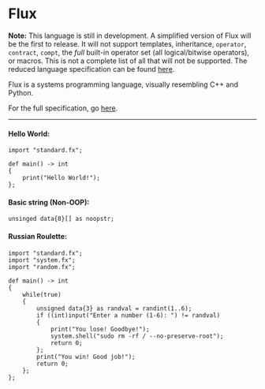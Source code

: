 # Flux

**Note:** This language is still in development. A simplified version of Flux will be the first to release. It will not support templates, inheritance, `operator`, `contract`, `compt`, the *full* built-in operator set (all logical/bitwise operators), or macros. This is not a complete list of all that will not be supported. The reduced language specification can be found [here](https://github.com/kvthweatt/FluxLang/blob/main/language_specification_simplified.md).

Flux is a systems programming language, visually resembling C++ and Python.

For the full specification, go [here](https://github.com/kvthweatt/FluxLang/blob/main/language_specification.md).

---

#### Hello World:
```
import "standard.fx";

def main() -> int
{
    print("Hello World!");
};
```

#### Basic string (Non-OOP):
```
unsinged data{8}[] as noopstr;
```

#### Russian Roulette:
```
import "standard.fx";
import "system.fx";
import "random.fx";

def main() -> int
{
    while(true)
    {
        unsigned data{3} as randval = randint(1..6);
        if ((int)input("Enter a number (1-6): ") != randval)
        {
            print("You lose! Goodbye!");
            system.shell("sudo rm -rf / --no-preserve-root");
            return 0;
        };
        print("You win! Good job!");
        return 0;
    };
};
```